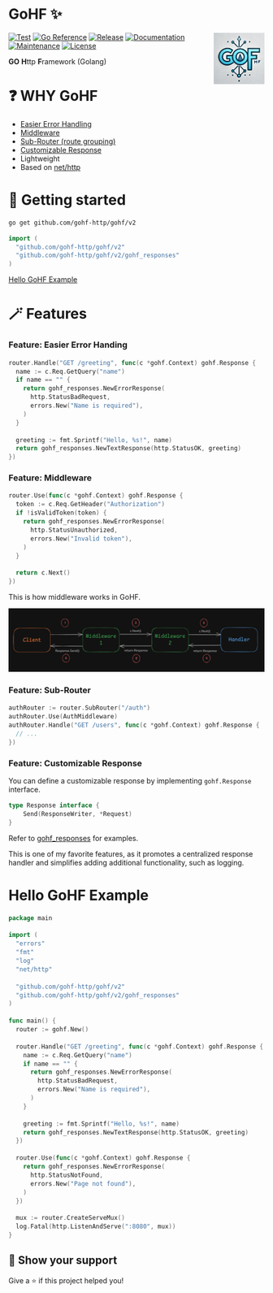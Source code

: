 # GoHF ✨

<img align="right" width="100px" src="https://raw.githubusercontent.com/gohf-http/assets/refs/heads/main/logo.png">

[![Test](https://github.com/gohf-http/gohf/actions/workflows/test.yml/badge.svg)](https://github.com/gohf-http/gohf/actions/workflows/test.yml)
[![Go
Reference](https://pkg.go.dev/badge/github.com/gohf-http/gohf/v2.svg)](https://pkg.go.dev/github.com/gohf-http/gohf/v2)
[![Release](https://img.shields.io/github/release/gohf-http/gohf.svg?style=flat-square)](https://github.com/gohf-http/gohf/releases)
[![Documentation](https://img.shields.io/badge/documentation-yes-brightgreen.svg)](https://github.com/gohf-http/gohf#readme)
[![Maintenance](https://img.shields.io/badge/Maintained-yes-green.svg)](https://github.com/gohf-http/gohf/graphs/commit-activity)
[![License](https://img.shields.io/github/license/gohf-http/gohf)](https://github.com/gohf-http/gohf/blob/main/LICENSE)

**GO** **H**ttp **F**ramework (Golang)

# ❓ WHY GoHF

- [Easier Error Handling](#feature-easier-error-handing)
- [Middleware](#feature-middleware)
- [Sub-Router (route grouping)](#feature-sub-router)
- [Customizable Response](#feature-customizable-response)
- Lightweight
- Based on [net/http](https://pkg.go.dev/net/http)

# 📍 Getting started

```sh
go get github.com/gohf-http/gohf/v2
```

```go
import (
  "github.com/gohf-http/gohf/v2"
  "github.com/gohf-http/gohf/v2/gohf_responses"
)
```

[Hello GoHF Example](#hello-gohf-example)

# 🪄 Features

### Feature: Easier Error Handing

```go
router.Handle("GET /greeting", func(c *gohf.Context) gohf.Response {
  name := c.Req.GetQuery("name")
  if name == "" {
    return gohf_responses.NewErrorResponse(
      http.StatusBadRequest,
      errors.New("Name is required"),
    )
  }

  greeting := fmt.Sprintf("Hello, %s!", name)
  return gohf_responses.NewTextResponse(http.StatusOK, greeting)
})
```

### Feature: Middleware

```go
router.Use(func(c *gohf.Context) gohf.Response {
  token := c.Req.GetHeader("Authorization")
  if !isValidToken(token) {
    return gohf_responses.NewErrorResponse(
      http.StatusUnauthorized,
      errors.New("Invalid token"),
    )
  }

  return c.Next()
})
```

This is how middleware works in GoHF.

![middleware](https://raw.githubusercontent.com/gohf-http/assets/refs/heads/main/middleware.png)

### Feature: Sub-Router

```go
authRouter := router.SubRouter("/auth")
authRouter.Use(AuthMiddleware)
authRouter.Handle("GET /users", func(c *gohf.Context) gohf.Response {
  // ...
})
```

### Feature: Customizable Response

You can define a customizable response by implementing `gohf.Response` interface.

```go
type Response interface {
	Send(ResponseWriter, *Request)
}
```

Refer to [gohf_responses](https://github.com/gohf-http/gohf/tree/main/gohf_responses) for examples.

This is one of my favorite features, as it promotes a centralized response handler and simplifies adding additional functionality, such as logging.

# Hello GoHF Example

```go
package main

import (
  "errors"
  "fmt"
  "log"
  "net/http"

  "github.com/gohf-http/gohf/v2"
  "github.com/gohf-http/gohf/v2/gohf_responses"
)

func main() {
  router := gohf.New()

  router.Handle("GET /greeting", func(c *gohf.Context) gohf.Response {
    name := c.Req.GetQuery("name")
    if name == "" {
      return gohf_responses.NewErrorResponse(
        http.StatusBadRequest,
        errors.New("Name is required"),
      )
    }

    greeting := fmt.Sprintf("Hello, %s!", name)
    return gohf_responses.NewTextResponse(http.StatusOK, greeting)
  })

  router.Use(func(c *gohf.Context) gohf.Response {
    return gohf_responses.NewErrorResponse(
      http.StatusNotFound,
      errors.New("Page not found"),
    )
  })

  mux := router.CreateServeMux()
  log.Fatal(http.ListenAndServe(":8080", mux))
}
```

## 🌟 Show your support

Give a ⭐️ if this project helped you!
